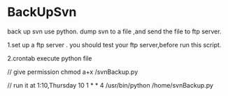 # BackUpSvn
back up svn use python.
dump svn to a file ,and send the file to ftp server.

1.set up a ftp server .
you should test your ftp server,before run this script.

2.crontab execute python file 

// give permission
chmod a+x /svnBackup.py

// run it at 1:10,Thursday
10 1 * * 4 /usr/bin/python /home/svnBackup.py

